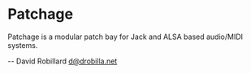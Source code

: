 Patchage
========

Patchage is a modular patch bay for Jack and ALSA based audio/MIDI systems.
 
 -- David Robillard <d@drobilla.net>
